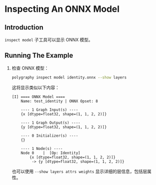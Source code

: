 # Inspecting An ONNX Model


## Introduction

`inspect model` 子工具可以显示 ONNX 模型。


## Running The Example

1. 检查 ONNX 模型：

    ```bash
    polygraphy inspect model identity.onnx --show layers
    ```

    这将显示类似以下内容：

    ```
    [I] ==== ONNX Model ====
        Name: test_identity | ONNX Opset: 8
    
        ---- 1 Graph Input(s) ----
        {x [dtype=float32, shape=(1, 1, 2, 2)]}
    
        ---- 1 Graph Output(s) ----
        {y [dtype=float32, shape=(1, 1, 2, 2)]}
    
        ---- 0 Initializer(s) ----
        {}
    
        ---- 1 Node(s) ----
        Node 0    |  [Op: Identity]
            {x [dtype=float32, shape=(1, 1, 2, 2)]}
             -> {y [dtype=float32, shape=(1, 1, 2, 2)]}
    ```

    也可以使用 `--show layers attrs weights` 显示详细的层信息，包括层属性。
